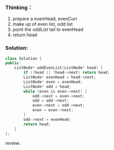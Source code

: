 ### Thinking：
1. prepare a evenHead, evenCurr
2. make up of even list, odd list
3. point the oddList tail to evenHead
4. return head

### Solution:

```cpp
class Solution {
public:
    ListNode* oddEvenList(ListNode* head) {
	    if (!head || !head->next) return head;
        ListNode* evenHead = head->next;
        ListNode* even = evenHead;
        ListNode* odd = head;
        while (even && even->next) {
	        odd->next = even->next;
	        odd = odd->next;
	        even->next = odd->next;
	        even = even->next;
        }
        odd->next = evenHead;
        return head;
    }
};
```

review:
